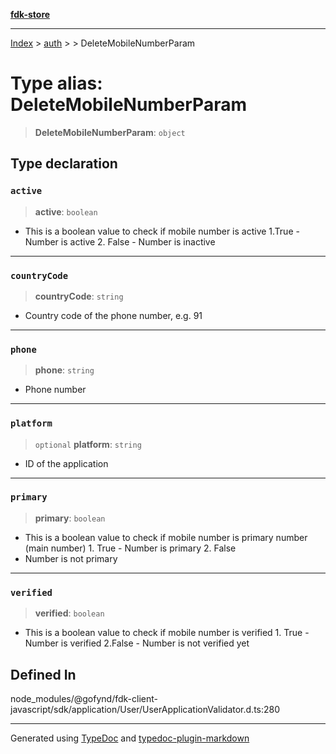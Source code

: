 [**fdk-store**](../../../README.md)
***

[Index](../../../API.md) > [auth](../../README.md) > [<internal>](../README.md) > DeleteMobileNumberParam

# Type alias: DeleteMobileNumberParam

> **DeleteMobileNumberParam**: `object`

## Type declaration

### `active`

> **active**: `boolean`

- This is a boolean value to check if mobile
number is active 1.True - Number is active 2. False - Number is inactive

***

### `countryCode`

> **countryCode**: `string`

- Country code of the phone number, e.g. 91

***

### `phone`

> **phone**: `string`

- Phone number

***

### `platform`

> `optional` **platform**: `string`

- ID of the application

***

### `primary`

> **primary**: `boolean`

- This is a boolean value to check if mobile
number is primary number (main number) 1. True - Number is primary 2. False
- Number is not primary

***

### `verified`

> **verified**: `boolean`

- This is a boolean value to check if mobile
number is verified 1. True - Number is verified 2.False - Number is not verified yet

## Defined In

node\_modules/@gofynd/fdk-client-javascript/sdk/application/User/UserApplicationValidator.d.ts:280

***
Generated using [TypeDoc](https://typedoc.org/) and [typedoc-plugin-markdown](https://www.npmjs.com/package/typedoc-plugin-markdown)
